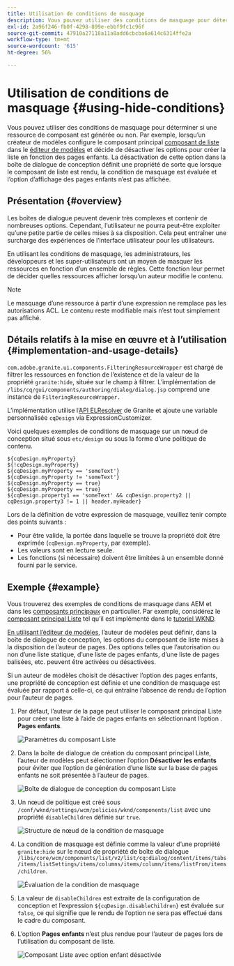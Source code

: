 ```yaml
---
title: Utilisation de conditions de masquage
description: Vous pouvez utiliser des conditions de masquage pour déterminer si une ressource de composant est générée ou non.
exl-id: 2a96f246-fb0f-4298-899e-ebbf9fc1c96f
source-git-commit: 47910a27118a11a8add6cbcba6a614c6314ffe2a
workflow-type: tm+mt
source-wordcount: '615'
ht-degree: 56%

---
```


# Utilisation de conditions de masquage {#using-hide-conditions}

Vous pouvez utiliser des conditions de masquage pour déterminer si une ressource de composant est générée ou non. Par exemple, lorsqu’un créateur de modèles configure le composant principal [composant de liste](https://experienceleague.adobe.com/docs/experience-manager-core-components/using/components/list.html?lang=fr) dans le [éditeur de modèles](/help/sites-cloud/authoring/features/templates.md) et décide de désactiver les options pour créer la liste en fonction des pages enfants. La désactivation de cette option dans la boîte de dialogue de conception définit une propriété de sorte que lorsque le composant de liste est rendu, la condition de masquage est évaluée et l’option d’affichage des pages enfants n’est pas affichée.

## Présentation {#overview}

Les boîtes de dialogue peuvent devenir très complexes et contenir de nombreuses options. Cependant, l’utilisateur ne pourra peut-être exploiter qu’une petite partie de celles mises à sa disposition. Cela peut entraîner une surcharge des expériences de l’interface utilisateur pour les utilisateurs.

En utilisant les conditions de masquage, les administrateurs, les développeurs et les super-utilisateurs ont un moyen de masquer les ressources en fonction d’un ensemble de règles. Cette fonction leur permet de décider quelles ressources afficher lorsqu’un auteur modifie le contenu.

>[!NOTE]
>
>Le masquage d’une ressource à partir d’une expression ne remplace pas les autorisations ACL. Le contenu reste modifiable mais n’est tout simplement pas affiché.

## Détails relatifs à la mise en œuvre et à l’utilisation {#implementation-and-usage-details}

`com.adobe.granite.ui.components.FilteringResourceWrapper` est chargé de filtrer les ressources en fonction de l’existence et de la valeur de la propriété `granite:hide`, située sur le champ à filtrer. L’implémentation de `/libs/cq/gui/components/authoring/dialog/dialog.jsp` comprend une instance de `FilteringResourceWrapper.`

L’implémentation utilise l’[API ELResolver](https://helpx.adobe.com/fr/experience-manager/6-5/sites/developing/using/reference-materials/granite-ui/api/jcr_root/libs/granite/ui/docs/server/el.html) de Granite et ajoute une variable personnalisée `cqDesign` via ExpressionCustomizer.

Voici quelques exemples de conditions de masquage sur un nœud de conception situé sous `etc/design` ou sous la forme d’une politique de contenu.

```
${cqDesign.myProperty}
${!cqDesign.myProperty}
${cqDesign.myProperty == 'someText'}
${cqDesign.myProperty != 'someText'}
${cqDesign.myProperty == true}
${cqDesign.myProperty == true}
${cqDesign.property1 == 'someText' && cqDesign.property2 || cqDesign.property3 != 1 || header.myHeader}
```

Lors de la définition de votre expression de masquage, veuillez tenir compte des points suivants :

* Pour être valide, la portée dans laquelle se trouve la propriété doit être exprimée (`cqDesign.myProperty`, par exemple).
* Les valeurs sont en lecture seule.
* Les fonctions (si nécessaire) doivent être limitées à un ensemble donné fourni par le service.

## Exemple {#example}

Vous trouverez des exemples de conditions de masquage dans AEM et dans les [composants principaux](https://experienceleague.adobe.com/docs/experience-manager-core-components/using/introduction.html?lang=fr) en particulier. Par exemple, considérez le [composant principal Liste](https://experienceleague.adobe.com/docs/experience-manager-core-components/using/components/list.html?lang=fr) tel qu’il est implémenté dans le [tutoriel WKND](/help/implementing/developing/introduction/develop-wknd-tutorial.md).

[En utilisant l’éditeur de modèles](/help/sites-cloud/authoring/features/templates.md), l’auteur de modèles peut définir, dans la boîte de dialogue de conception, les options du composant de liste mises à la disposition de l’auteur de pages. Des options telles que l’autorisation ou non d’une liste statique, d’une liste de pages enfants, d’une liste de pages balisées, etc. peuvent être activées ou désactivées.

Si un auteur de modèles choisit de désactiver l’option des pages enfants, une propriété de conception est définie et une condition de masquage est évaluée par rapport à celle-ci, ce qui entraîne l’absence de rendu de l’option pour l’auteur de pages.

1. Par défaut, l’auteur de la page peut utiliser le composant principal Liste pour créer une liste à l’aide de pages enfants en sélectionnant l’option . **Pages enfants**.

   ![Paramètres du composant Liste](assets/hide-conditions-list-settings.png)

1. Dans la boîte de dialogue de création du composant principal Liste, l’auteur de modèles peut sélectionner l’option **Désactiver les enfants** pour éviter que l’option de génération d’une liste sur la base de pages enfants ne soit présentée à l’auteur de pages.

   ![Boîte de dialogue de conception du composant Liste](assets/hide-conditions-list-design.png)

1. Un nœud de politique est créé sous `/conf/wknd/settings/wcm/policies/wknd/components/list` avec une propriété `disableChildren` définie sur `true`.

   ![Structure de nœud de la condition de masquage](assets/hide-conditions-node-structure.png)

1. La condition de masquage est définie comme la valeur d’une propriété `granite:hide` sur le nœud de propriété de boîte de dialogue `/libs/core/wcm/components/list/v2/list/cq:dialog/content/items/tabs/items/listSettings/items/columns/items/column/items/listFrom/items/children`.

   ![Évaluation de la condition de masquage](assets/hide-conditions-evaluation.png)

1. La valeur de `disableChildren` est extraite de la configuration de conception et l’expression `${cqDesign.disableChildren}` est évaluée sur `false`, ce qui signifie que le rendu de l’option ne sera pas effectué dans le cadre du composant.

1. L’option **Pages enfants** n’est plus rendue pour l’auteur de pages lors de l’utilisation du composant de liste.

   ![Composant Liste avec option enfant désactivée](assets/hide-conditions-child-disabled.png)
